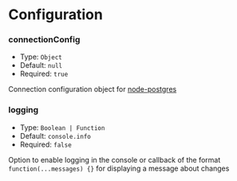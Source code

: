# Configuration

### connectionConfig

- Type: `Object`
- Default: `null`
- Required: `true`

Connection configuration object for [node-postgres](https://node-postgres.com/features/connecting#programmatic)

### logging

- Type: `Boolean | Function`
- Default: `console.info`
- Required: `false`

Option to enable logging in the console or callback of the format `function(...messages) {}` for displaying a message about changes
